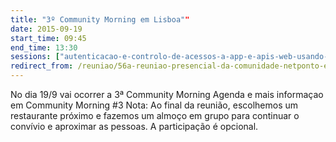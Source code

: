 ```yaml
---
title: "3º Community Morning em Lisboa""
date: 2015-09-19
start_time: 09:45
end_time: 13:30
sessions: ["autenticacao-e-controlo-de-acessos-a-app-e-apis-web-usando-jwt-openid-connect-e-identityserver3","integrating-your-custom-solutions-with-office-365-apis","whats-new-in-sharepoint-2016-features-overview"]
redirect_from: /reuniao/56a-reuniao-presencial-da-comunidade-netponto-em-lisboa/
---
```

No dia 19/9 vai ocorrer a 3ª Community Morning  Agenda e mais informaçao em Community Morning #3
Nota: Ao final da reunião, escolhemos um restaurante próximo e fazemos um almoço em grupo para continuar o convívio e aproximar as pessoas. A participação é opcional.